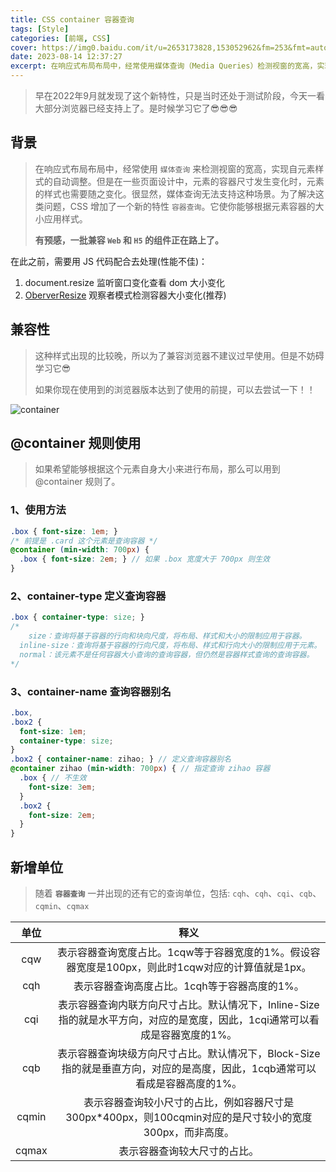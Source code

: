 ```yaml
---
title: CSS container 容器查询
tags: [Style]
categories: [前端, CSS]
cover: https://img0.baidu.com/it/u=2653173828,153052962&fm=253&fmt=auto&app=138&f=JPEG?w=947&h=500
date: 2023-08-14 12:37:27
excerpt: 在响应式布局布局中，经常使用媒体查询（Media Queries）检测视窗的宽高，实现自元素样式的自动调整。但是在一些页面设计中，元素的容器尺寸发生变化时，元素的样式也需要随之变化。很显然，媒体查询无法支持这种场景。为了解决这类问题，CSS 增加了一个新的特性 容器查询
---
```


<!-- # CSS container 容器查询 -->

>早在2022年9月就发现了这个新特性，只是当时还处于测试阶段，今天一看大部分浏览器已经支持上了。是时候学习它了😎😎😎

## 背景
> 在响应式布局布局中，经常使用 `媒体查询` 来检测视窗的宽高，实现自元素样式的自动调整。但是在一些页面设计中，元素的容器尺寸发生变化时，元素的样式也需要随之变化。很显然，媒体查询无法支持这种场景。为了解决这类问题，CSS 增加了一个新的特性 `容器查询`。它使你能够根据元素容器的大小应用样式。
>
> **有预感，一批兼容 `Web` 和 `H5` 的组件正在路上了。**

在此之前，需要用 JS 代码配合去处理(性能不佳)：

1. document.resize 监听窗口变化查看 dom 大小变化
2. [OberverResize](/blog/2022/04/16/js/#Observer-—-观察者) 观察者模式检测容器大小变化(推荐)

## 兼容性
> 这种样式出现的比较晚，所以为了兼容浏览器不建议过早使用。但是不妨碍学习它😎
>
> 如果你现在使用到的浏览器版本达到了使用的前提，可以去尝试一下！！

![container](/assets/images/container/container.jpg)

## @container 规则使用
> 如果希望能够根据这个元素自身大小来进行布局，那么可以用到 @container 规则了。

### 1、使用方法 

```scss
.box { font-size: 1em; }
/* 前提是 .card 这个元素是查询容器 */
@container (min-width: 700px) {
  .box { font-size: 2em; } // 如果 .box 宽度大于 700px 则生效
}
```
### 2、container-type 定义查询容器

```scss
.box { container-type: size; }
/*
	size：查询将基于容器的行向和块向尺度，将布局、样式和大小的限制应用于容器。
  inline-size：查询将基于容器的行向尺度，将布局、样式和行向大小的限制应用于元素。
  normal：该元素不是任何容器大小查询的查询容器，但仍然是容器样式查询的查询容器。
*/
```
### 3、container-name 查询容器别名

```scss
.box,
.box2 {
  font-size: 1em;
  container-type: size;
}
.box2 { container-name: zihao; } // 定义查询容器别名
@container zihao (min-width: 700px) { // 指定查询 zihao 容器
  .box { // 不生效
    font-size: 3em;
  }
  .box2 {
    font-size: 2em;
  }
}
```
## 新增单位

> 随着  **`容器查询`** 一并出现的还有它的查询单位，包括:  `cqh`、`cqh`、`cqi`、`cqb`、`cqmin`、`cqmax`
>


| 单位  |                             释义                             |
| :---: | :----------------------------------------------------------: |
|  cqw  | 表示容器查询宽度占比。1cqw等于容器宽度的1%。假设容器宽度是100px，则此时1cqw对应的计算值就是1px。 |
|  cqh  |         表示容器查询高度占比。1cqh等于容器高度的1%。         |
|  cqi  | 表示容器查询内联方向尺寸占比。默认情况下，Inline-Size指的就是水平方向，对应的是宽度，因此，1cqi通常可以看成是容器宽度的1%。 |
|  cqb  | 表示容器查询块级方向尺寸占比。默认情况下，Block-Size指的就是垂直方向，对应的是高度，因此，1cqb通常可以看成是容器高度的1%。 |
| cqmin | 表示容器查询较小尺寸的占比，例如容器尺寸是300px*400px，则100cqmin对应的是尺寸较小的宽度300px，而非高度。 |
| cqmax |                 表示容器查询较大尺寸的占比。                 |
